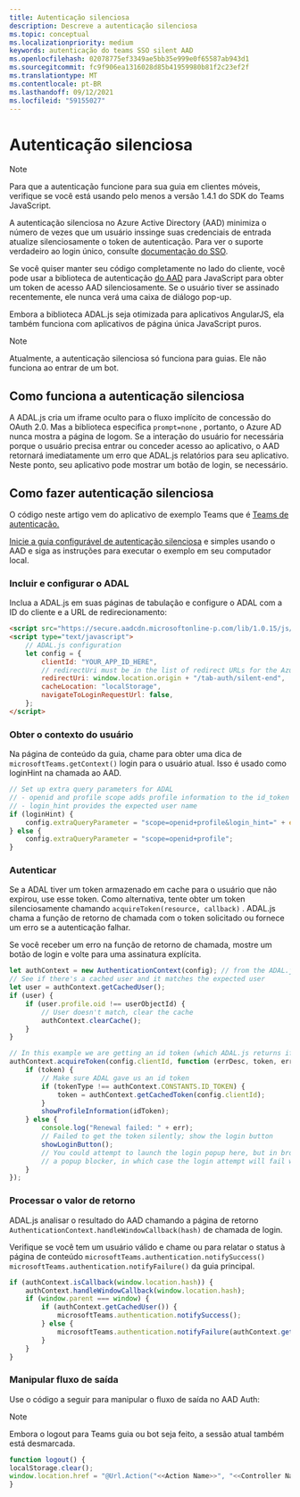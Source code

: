 ```yaml
---
title: Autenticação silenciosa
description: Descreve a autenticação silenciosa
ms.topic: conceptual
ms.localizationpriority: medium
keywords: autenticação do teams SSO silent AAD
ms.openlocfilehash: 02078775ef3349ae5bb35e999e0f65587ab943d1
ms.sourcegitcommit: fc9f906ea1316028d85b41959980b81f2c23ef2f
ms.translationtype: MT
ms.contentlocale: pt-BR
ms.lasthandoff: 09/12/2021
ms.locfileid: "59155027"
---
```

# <a name="silent-authentication"></a>Autenticação silenciosa

> [!NOTE]
> Para que a autenticação funcione para sua guia em clientes móveis, verifique se você está usando pelo menos a versão 1.4.1 do SDK do Teams JavaScript.

A autenticação silenciosa no Azure Active Directory (AAD) minimiza o número de vezes que um usuário inssinge suas credenciais de entrada atualize silenciosamente o token de autenticação. Para ver o suporte verdadeiro ao login único, consulte [documentação do SSO](~/tabs/how-to/authentication/auth-aad-sso.md).

Se você quiser manter seu código completamente no lado do cliente, você pode usar a biblioteca de autenticação [do AAD](/azure/active-directory/develop/active-directory-authentication-libraries) para JavaScript para obter um token de acesso AAD silenciosamente. Se o usuário tiver se assinado recentemente, ele nunca verá uma caixa de diálogo pop-up.

Embora a biblioteca ADAL.js seja otimizada para aplicativos AngularJS, ela também funciona com aplicativos de página única JavaScript puros.

> [!NOTE]
> Atualmente, a autenticação silenciosa só funciona para guias. Ele não funciona ao entrar de um bot.

## <a name="how-silent-authentication-works"></a>Como funciona a autenticação silenciosa

A ADAL.js cria um iframe oculto para o fluxo implícito de concessão do OAuth 2.0. Mas a biblioteca especifica `prompt=none` , portanto, o Azure AD nunca mostra a página de logom. Se a interação do usuário for necessária porque o usuário precisa entrar ou conceder acesso ao aplicativo, o AAD retornará imediatamente um erro que ADAL.js relatórios para seu aplicativo. Neste ponto, seu aplicativo pode mostrar um botão de login, se necessário.

## <a name="how-to-do-silent-authentication"></a>Como fazer autenticação silenciosa

O código neste artigo vem do aplicativo de exemplo Teams que é [Teams de autenticação.](https://github.com/OfficeDev/Microsoft-Teams-Samples/blob/main/samples/app-auth/nodejs/src/views/tab/silent/silent.hbs)

[Inicie a guia configurável de autenticação silenciosa](https://github.com/OfficeDev/Microsoft-Teams-Samples/tree/main/samples/tab-channel-group-config-page-auth/csharp) e simples usando o AAD e siga as instruções para executar o exemplo em seu computador local.

### <a name="include-and-configure-adal"></a>Incluir e configurar o ADAL

Inclua a ADAL.js em suas páginas de tabulação e configure o ADAL com a ID do cliente e a URL de redirecionamento:

```html
<script src="https://secure.aadcdn.microsoftonline-p.com/lib/1.0.15/js/adal.min.js" integrity="sha384-lIk8T3uMxKqXQVVfFbiw0K/Nq+kt1P3NtGt/pNexiDby2rKU6xnDY8p16gIwKqgI" crossorigin="anonymous"></script>
<script type="text/javascript">
    // ADAL.js configuration
    let config = {
        clientId: "YOUR_APP_ID_HERE",
        // redirectUri must be in the list of redirect URLs for the Azure AD app
        redirectUri: window.location.origin + "/tab-auth/silent-end",
        cacheLocation: "localStorage",
        navigateToLoginRequestUrl: false,
    };
</script>
```

### <a name="get-the-user-context"></a>Obter o contexto do usuário

Na página de conteúdo da guia, chame para obter uma dica de `microsoftTeams.getContext()` login para o usuário atual. Isso é usado como loginHint na chamada ao AAD.

```javascript
// Set up extra query parameters for ADAL
// - openid and profile scope adds profile information to the id_token
// - login_hint provides the expected user name
if (loginHint) {
    config.extraQueryParameter = "scope=openid+profile&login_hint=" + encodeURIComponent(loginHint);
} else {
    config.extraQueryParameter = "scope=openid+profile";
}
```

### <a name="authenticate"></a>Autenticar

Se a ADAL tiver um token armazenado em cache para o usuário que não expirou, use esse token. Como alternativa, tente obter um token silenciosamente chamando `acquireToken(resource, callback)` . ADAL.js chama a função de retorno de chamada com o token solicitado ou fornece um erro se a autenticação falhar.

Se você receber um erro na função de retorno de chamada, mostre um botão de login e volte para uma assinatura explícita.

```javascript
let authContext = new AuthenticationContext(config); // from the ADAL.js library
// See if there's a cached user and it matches the expected user
let user = authContext.getCachedUser();
if (user) {
    if (user.profile.oid !== userObjectId) {
        // User doesn't match, clear the cache
        authContext.clearCache();
    }
}

// In this example we are getting an id token (which ADAL.js returns if we ask for resource = clientId)
authContext.acquireToken(config.clientId, function (errDesc, token, err, tokenType) {
    if (token) {
        // Make sure ADAL gave us an id token
        if (tokenType !== authContext.CONSTANTS.ID_TOKEN) {
            token = authContext.getCachedToken(config.clientId);
        }
        showProfileInformation(idToken);
    } else {
        console.log("Renewal failed: " + err);
        // Failed to get the token silently; show the login button
        showLoginButton();
        // You could attempt to launch the login popup here, but in browsers this could be blocked by
        // a popup blocker, in which case the login attempt will fail with the reason FailedToOpenWindow.
    }
});
```

### <a name="process-the-return-value"></a>Processar o valor de retorno

ADAL.js analisar o resultado do AAD chamando a página de retorno `AuthenticationContext.handleWindowCallback(hash)` de chamada de login.

Verifique se você tem um usuário válido e chame ou para relatar o status à página de conteúdo `microsoftTeams.authentication.notifySuccess()` `microsoftTeams.authentication.notifyFailure()` da guia principal.

```javascript
if (authContext.isCallback(window.location.hash)) {
    authContext.handleWindowCallback(window.location.hash);
    if (window.parent === window) {
        if (authContext.getCachedUser()) {
            microsoftTeams.authentication.notifySuccess();
        } else {
            microsoftTeams.authentication.notifyFailure(authContext.getLoginError());
        }
    }
}
```

### <a name="handle-sign-out-flow"></a>Manipular fluxo de saída

Use o código a seguir para manipular o fluxo de saída no AAD Auth:

> [!NOTE]
> Embora o logout para Teams guia ou bot seja feito, a sessão atual também está desmarcada.

```javascript
function logout() {
localStorage.clear();
window.location.href = "@Url.Action("<<Action Name>>", "<<Controller Name>>")";
}
```
